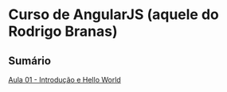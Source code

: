 # Curso de AngularJS (aquele do Rodrigo Branas)

## Sumário

[Aula 01 - Introdução e Hello World](https://github.com/fergo8/angularjs_branas/blob/main/aula_01/introducao_hello_world.md)
